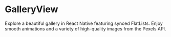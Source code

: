 # GalleryView
Explore a beautiful gallery in React Native featuring synced FlatLists. Enjoy smooth animations and a variety of high-quality images from the Pexels API.
